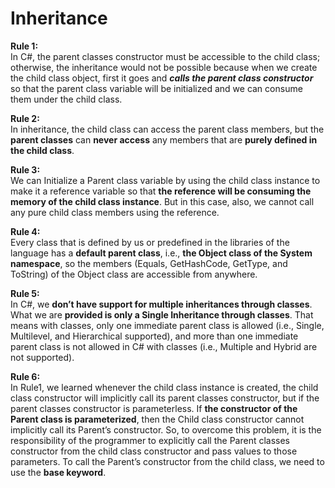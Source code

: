 # Inheritance

<b>Rule 1:</b><br>
In C#, the parent classes constructor must be accessible to the child class; otherwise, the inheritance would not be possible because when we create the child class object, first it goes and ***calls the parent class constructor*** so that the parent class variable will be initialized and we can consume them under the child class.

<b>Rule 2:</b><br>
In inheritance, the child class can access the parent class members, but the <b>parent classes</b> can <b>never access</b> any members that are <b>purely defined in the child class</b>.

<b>Rule 3:</b><br>
We can Initialize a Parent class variable by using the child class instance to make it a reference variable so that <b>the reference will be consuming the memory of the child class instance</b>. But in this case, also, we cannot call any pure child class members using the reference.

<b>Rule 4:</b><br>
Every class that is defined by us or predefined in the libraries of the language has a <b>default parent class</b>, i.e., <b>the Object class of the System namespace</b>, so the members (Equals, GetHashCode, GetType, and ToString) of the Object class are accessible from anywhere.

<b>Rule 5:</b><br>
In C#, we <b>don’t have support for multiple inheritances through classes</b>. What we are <b>provided is only a Single Inheritance through classes</b>. That means with classes, only one immediate parent class is allowed (i.e., Single, Multilevel, and Hierarchical supported), and more than one immediate parent class is not allowed in C# with classes (i.e., Multiple and Hybrid are not supported).

<b>Rule 6:</b><br>
In Rule1, we learned whenever the child class instance is created, the child class constructor will implicitly call its parent classes constructor, but if the parent classes constructor is parameterless. If <b>the constructor of the Parent class is parameterized</b>, then the Child class constructor cannot implicitly call its Parent’s constructor. So, to overcome this problem, it is the responsibility of the programmer to explicitly call the Parent classes constructor from the child class constructor and pass values to those parameters. To call the Parent’s constructor from the child class, we need to use the <b>base keyword</b>.

